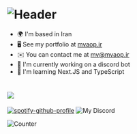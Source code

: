 ![Header](Header.png)
=============================

* 🌍  I'm based in Iran
* 🖥️  See my portfolio at [mvaop.ir](https://mvaop.ir)
* ✉️  You can contact me at [mv@mvaop.ir](mailto:mv@mvaop.ir)
* 🚀  I'm currently working on a discord bot
* 🧠  I'm learning Next.JS and TypeScript

![](https://github-profile-trophy.vercel.app/?username=Mvtbh&theme=onestar)
=============================
[![spotify-github-profile](https://spotify-github-profile.kittinanx.com/api/view?uid=kge3f8cic2l469eddzp93ie8h&cover_image=true&theme=novatorem&show_offline=true&background_color=000000&interchange=false&bar_color=1cff14&bar_color_cover=true)](https://spotify-github-profile.kittinanx.com/api/view?uid=kge3f8cic2l469eddzp93ie8h&redirect=true)
![My Discord](https://discord-readme-badge.vercel.app/api?id=443136409835012116)

![Counter](https://count.getloli.com/@Mvtbh?name=Mvtbh&theme=booru-helltaker&padding=7&offset=0&align=center&scale=1&pixelated=0&darkmode=1) 
